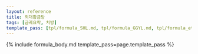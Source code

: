 ```yaml
---
layout: reference
title: 외대황금탕
tags: [금궤요략, 처방]
template_pass: [tpl/formula_SHL.md, tpl/formula_GGYL.md, tpl/formula_etc.md]
---
```


{% include formula_body.md template_pass=page.template_pass %}
